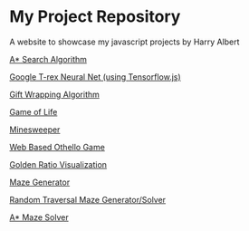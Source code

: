 # My Project Repository
A website to showcase my javascript projects
by Harry Albert

[A* Search Algorithm](https://harryalbert.github.io/Project-Repository/AStar/)

[Google T-rex Neural Net (using Tensorflow.js)](https://harryalbert.github.io/Project-Repository/T-RexNeuralNet/)

[Gift Wrapping Algorithm](https://harryalbert.github.io/Project-Repository/GiftWrapping/)

[Game of Life](https://harryalbert.github.io/Project-Repository/GameOfLife/)

[Minesweeper](https://harryalbert.github.io/Project-Repository/Minesweeper/)

[Web Based Othello Game](https://harryalbert.github.io/Project-Repository/othello/)

[Golden Ratio Visualization](https://harryalbert.github.io/Project-Repository/goldenRatio/)

[Maze Generator](https://harryalbert.github.io/Project-Repository/MazeGeneration/)

[Random Traversal Maze Generator/Solver](https://harryalbert.github.io/Project-Repository/randomTraversalMaze/)

[A* Maze Solver](https://harryalbert.github.io/Project-Repository/mazeSolver/)
